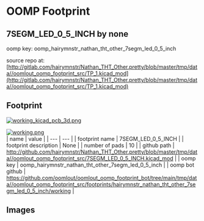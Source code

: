 # OOMP Footprint  
## 7SEGM_LED_0_5_INCH  by none  
  
oomp key: oomp_hairymnstr_nathan_tht_other_7segm_led_0_5_inch  
  
source repo at: [http://gitlab.com/hairymnstr/Nathan_THT_Other.pretty/blob/master/tmp/data//oomlout_oomp_footprint_src/TP_1.kicad_mod](http://gitlab.com/hairymnstr/Nathan_THT_Other.pretty/blob/master/tmp/data//oomlout_oomp_footprint_src/TP_1.kicad_mod)  
## Footprint  
  
[![working_kicad_pcb_3d.png](working_kicad_pcb_3d_600.png)](working_kicad_pcb_3d.png)  
  
[![working.png](working_600.png)](working.png)  
| name | value | 
| --- | --- | 
| footprint name | 7SEGM_LED_0_5_INCH | 
| footprint description | None | 
| number of pads | 10 | 
| github path | http://github.com/hairymnstr/Nathan_THT_Other.pretty/blob/master/tmp/data//oomlout_oomp_footprint_src/7SEGM_LED_0_5_INCH.kicad_mod | 
| oomp key | oomp_hairymnstr_nathan_tht_other_7segm_led_0_5_inch | 
| oomp bot github | https://github.com/oomlout/oomlout_oomp_footprint_bot/tree/main/tmp/data//oomlout_oomp_footprint_src/footprints/hairymnstr_nathan_tht_other_7segm_led_0_5_inch/working | 
## Images  
